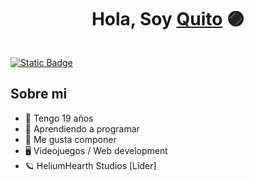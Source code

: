 <div align="center">
  <h1>Hola, Soy <a href="">Quito</a> 🟣</h1>
</div>
<img src="">

[![Static Badge](https://img.shields.io/badge/Wikia-Helium_Hearth-%23390f69?style=flat&logo=https%3A%2F%2Fseekvectors.com%2Ffiles%2Fdownload%2FFandom-Logo-07.png&logoColor=%23390f69&logoSize=auto&link=https%3A%2F%2Fhelium-hearth.fandom.com%2Fwiki%2FHelium_Hearth_Wiki)](https://img.shields.io/twitter/follow/Arg_Rocketeer?logoSize=auto&color=Blue&link=https%3A%2F%2Fx.com%2FArg_Rocketeer
)



## Sobre mi

- 🧭 Tengo 19 años
- 🔮 Aprendiendo a programar
- 🎵 Me gusta componer
- 🖥 Videojuegos / Web development
- 🪐 HeliumHearth Studios [Líder]
  


